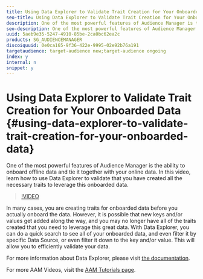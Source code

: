 ```yaml
---
title: Using Data Explorer to Validate Trait Creation for Your Onboarded Data 
seo-title: Using Data Explorer to Validate Trait Creation for Your Onboarded Data 
description: One of the most powerful features of Audience Manager is the ability to onboard offline data and tie it together with your online data. In this video, learn how to use Data Explorer to validate that you have created all the necessary traits to leverage this onboarded data.
seo-description: One of the most powerful features of Audience Manager is the ability to onboard offline data and tie it together with your online data. In this video, learn how to use Data Explorer to validate that you have created all the necessary traits to leverage this onboarded data.
uuid: 5aeb9e35-5247-4910-85be-2ca0bc62ea2c
products: SG_AUDIENCEMANAGER
discoiquuid: 0e0ca165-9f36-422e-9995-02e92b76a191
targetaudience: target-audience new;target-audience ongoing
index: y
internal: n
snippet: y
---
```


# Using Data Explorer to Validate Trait Creation for Your Onboarded Data {#using-data-explorer-to-validate-trait-creation-for-your-onboarded-data}

One of the most powerful features of Audience Manager is the ability to onboard offline data and tie it together with your online data. In this video, learn how to use Data Explorer to validate that you have created all the necessary traits to leverage this onboarded data.

>[!VIDEO](https://video.tv.adobe.com/v/25149/?quality=12)

In many cases, you are creating traits for onboarded data before you actually onboard the data. However, it is possible that new keys and/or values get added along the way, and you may no longer have all of the traits created that you need to leverage this great data. With Data Explorer, you can do a quick search to see all of your onboarded data, and even filter it by specific Data Source, or even filter it down to the key and/or value. This will allow you to efficiently validate your data.

For more information about Data Explorer, please visit [the documentation](https://experiencecloud.adobe.com/resources/help/en_US/aam/data-explorer.html).

For more AAM Videos, visit the [AAM Tutorials page](../overview.md).
